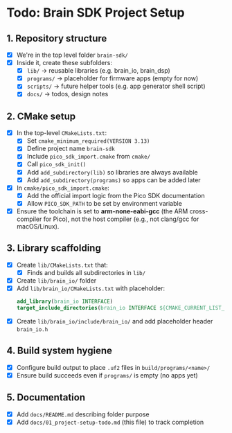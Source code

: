 # Todo: Brain SDK Project Setup

## 1. Repository structure
- [x] We're in the top level folder `brain-sdk/`
- [x] Inside it, create these subfolders:
  - [x] `lib/` → reusable libraries (e.g. brain_io, brain_dsp)
  - [x] `programs/` → placeholder for firmware apps (empty for now)
  - [x] `scripts/` → future helper tools (e.g. app generator shell script)
  - [x] `docs/` → todos, design notes

## 2. CMake setup
- [x] In the top-level `CMakeLists.txt`:
  - [x] Set `cmake_minimum_required(VERSION 3.13)`
  - [x] Define project name `brain-sdk`
  - [x] Include `pico_sdk_import.cmake` from `cmake/`
  - [x] Call `pico_sdk_init()`
  - [x] Add `add_subdirectory(lib)` so libraries are always available
  - [x] Add `add_subdirectory(programs)` so apps can be added later
- [x] In `cmake/pico_sdk_import.cmake`:
  - [x] Add the official import logic from the Pico SDK documentation
  - [x] Allow `PICO_SDK_PATH` to be set by environment variable
- [x] Ensure the toolchain is set to **arm-none-eabi-gcc** (the ARM cross-compiler for Pico),
      not the host compiler (e.g., not clang/gcc for macOS/Linux).

## 3. Library scaffolding
- [x] Create `lib/CMakeLists.txt` that:
  - [x] Finds and builds all subdirectories in `lib/`
- [x] Create `lib/brain_io/` folder
- [x] Add `lib/brain_io/CMakeLists.txt` with placeholder:
  ```cmake
  add_library(brain_io INTERFACE)
  target_include_directories(brain_io INTERFACE ${CMAKE_CURRENT_LIST_DIR}/include)
  ```
- [x] Create `lib/brain_io/include/brain_io/` and add placeholder header `brain_io.h`

## 4. Build system hygiene
- [x] Configure build output to place `.uf2` files in `build/programs/<name>/`
- [x] Ensure build succeeds even if `programs/` is empty (no apps yet)

## 5. Documentation
- [x] Add `docs/README.md` describing folder purpose
- [x] Add `docs/01_project-setup-todo.md` (this file) to track completion
